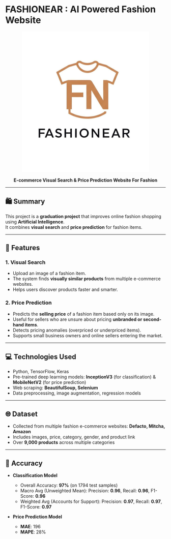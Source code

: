 # FASHIONEAR : AI Powered Fashion Website

<p align="center">
  <img src="images/logo.jpg" alt="Logo" width="400"/>
</p>

<p align="center">
  <b>E-commerce Visual Search & Price Prediction Website For Fashion</b>
</p>

---

## 🛍️ Summary  
This project is a **graduation project** that improves online fashion shopping using **Artificial Intelligence**.  
It combines **visual search** and **price prediction** for fashion items.

---

## 📌  Features

### 1. Visual Search
- Upload an image of a fashion item.
- The system finds **visually similar products** from multiple e-commerce websites.
- Helps users discover products faster and smarter.

### 2. Price Prediction
- Predicts the **selling price** of a fashion item based only on its image.
- Useful for sellers who are unsure about pricing **unbranded or second-hand items**.
- Detects pricing anomalies (overpriced or underpriced items).
- Supports small business owners and online sellers entering the market.

---

## 💻 Technologies Used
- Python, TensorFlow, Keras
- Pre-trained deep learning models: **InceptionV3** (for classification) & **MobileNetV2** (for price prediction)
- Web scraping: **BeautifulSoup, Selenium**
- Data preprocessing, image augmentation, regression models

---

## 🌐 Dataset
- Collected from multiple fashion e-commerce websites: **Defacto, Mitcha, Amazon**
- Includes images, price, category, gender, and product link
- Over **9,000 products** across multiple categories

---

## 🎯 Accuracy
- **Classification Model**  
  - Overall Accuracy: **97%** (on 1794 test samples)  
  - Macro Avg (Unweighted Mean): Precision: **0.96**, Recall: **0.96**, F1-Score: **0.96**  
  - Weighted Avg (Accounts for Support): Precision: **0.97**, Recall: **0.97**, F1-Score: **0.97**  

- **Price Prediction Model**  
  - **MAE**: 196  
  - **MAPE**: 28%
